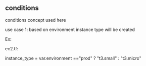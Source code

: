 ## conditions 

conditions concept used here 

use case 1: based on environment instance type will be created

 Ex:
  
 ec2.tf:
 
 instance_type = var.environment =="prod" ? "t3.small" : "t3.micro"